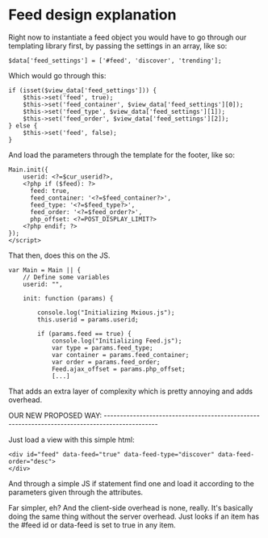 Feed design explanation
=========================

Right now to instantiate a feed object you would have to go through our templating library first, by passing the settings in an array, like so:

	$data['feed_settings'] = ['#feed', 'discover', 'trending'];

Which would go through this:

	if (isset($view_data['feed_settings'])) {
		$this->set('feed', true);
		$this->set('feed_container', $view_data['feed_settings'][0]);
		$this->set('feed_type', $view_data['feed_settings'][1]);
		$this->set('feed_order', $view_data['feed_settings'][2]);
	} else {
		$this->set('feed', false);
	}

And load the parameters through the template for the footer, like so:

	Main.init({
		userid: <?=$cur_userid?>,
		<?php if ($feed): ?>
		  feed: true,
	      feed_container: '<?=$feed_container?>',
		  feed_type: '<?=$feed_type?>',
		  feed_order: '<?=$feed_order?>',
		  php_offset: <?=POST_DISPLAY_LIMIT?>
		<?php endif; ?>
	});
	</script>

That then, does this on the JS.
	
	var Main = Main || {
		// Define some variables
		userid: "",

		init: function (params) {
			
			console.log("Initializing Mxious.js");
			this.userid = params.userid;

			if (params.feed == true) {
				console.log("Initializing Feed.js");
				var type = params.feed_type;
				var container = params.feed_container;
				var order = params.feed_order;
				Feed.ajax_offset = params.php_offset;
				[...]

That adds an extra layer of complexity which is pretty annoying and adds overhead.

OUR NEW PROPOSED WAY: ----------------------------------------------------------------------------------------------

Just load a view with this simple html:

	<div id="feed" data-feed="true" data-feed-type="discover" data-feed-order="desc">
	</div>

And through a simple JS if statement find one and load it according to the parameters given through the attributes.

Far simpler, eh?
And the client-side overhead is none, really. It's basically doing the same thing without the server overhead. Just looks if an item has the #feed id or data-feed is set to true in any item.